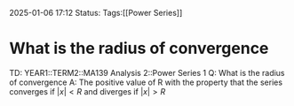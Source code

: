 2025-01-06 17:12
Status: 
Tags:[[Power Series]]
# What is the radius of convergence

TD: YEAR1::TERM2::MA139 Analysis 2::Power Series 1
Q: What is the radius of convergence
A: The positive value of R with the property that the series converges if $|x| < R$ and diverges if $|x| > R$ 
<!--ID: 1736185261139-->

